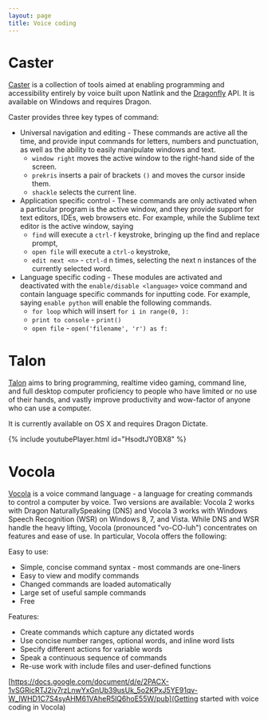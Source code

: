 ```yaml
---
layout: page
title: Voice coding
---
```

# Caster
[Caster](https://caster.readthedocs.io/en/latest/) is a collection of tools aimed at enabling programming and accessibility entirely by voice built upon Natlink and the [Dragonfly](https://github.com/dictation-toolbox/dragonfly) API. It is available on Windows and requires Dragon.

Caster provides three key types of command:
* Universal navigation and editing - These commands are active all the time, and provide input commands for letters, numbers and punctuation, as well as the ability to easily manipulate windows and text. 
    - `window right` moves the active window to the right-hand side of the screen.
    - `prekris` inserts a pair of brackets `()` and moves the cursor inside them.
    - `shackle` selects the current line.
* Application specific control - These commands are only activated when a particular program is the active window, and they provide support for text editors, IDEs, web browsers etc. For example, while the Sublime text editor is the active window, saying
    - `find` will execute a `ctrl-f` keystroke, bringing up the find and replace prompt,
    - `open file` will execute a `ctrl-o` keystroke,
    - `edit next <n>` - `ctrl-d` n times, selecting the next n instances of the currently selected word.
* Language specific coding - These modules are activated and deactivated with the `enable/disable <language>` voice command and contain language specific commands for inputting code. For example, saying `enable python` will enable the following commands. 
    - `for loop` which will insert `for i in range(0, ):`
    - `print to console` - `print()`
    -  `open file` -  `open('filename', 'r') as f:`

# Talon
[Talon](https://talonvoice.com/) aims to bring programming, realtime video gaming, command line, and full desktop computer proficiency to people who have limited or no use of their hands, and vastly improve productivity and wow-factor of anyone who can use a computer.

It is currently available on OS X and requires Dragon Dictate.

{% include youtubePlayer.html id="HsodtJY0BX8" %}


# Vocola
[Vocola](http://vocola.net/) is a voice command language - a language for creating commands to control a computer by voice. Two versions are available: Vocola 2 works with Dragon NaturallySpeaking (DNS) and Vocola 3 works with Windows Speech Recognition (WSR) on Windows 8, 7, and Vista. While DNS and WSR handle the heavy lifting, Vocola (pronounced "vo-CO-luh") concentrates on features and ease of use. In particular, Vocola offers the following:

Easy to use:

* Simple, concise command syntax - most commands are one-liners
* Easy to view and modify commands
* Changed commands are loaded automatically
* Large set of useful sample commands
* Free

Features:

* Create commands which capture any dictated words
* Use concise number ranges, optional words, and inline word lists
* Specify different actions for variable words
* Speak a continuous sequence of commands
* Re-use work with include files and user-defined functions


[https://docs.google.com/document/d/e/2PACX-1vSGRicRTJ2iv7rzLnwYxGnUb39usUk_5o2KPxJ5YE91qv-W_lWHD1C7S4syAHM61VAheR5lQ6hoE55W/pub](Getting started with voice coding in Vocola)